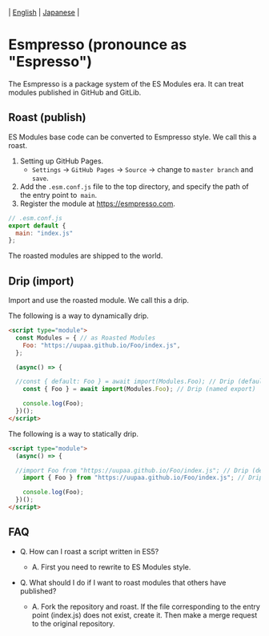 | [English](README.md) | [Japanese](README.ja.md) |

# Esmpresso (pronounce as "Espresso")

The Esmpresso is a package system of the ES Modules era.
It can treat modules published in GitHub and GitLib.

## Roast (publish)

ES Modules base code can be converted to Esmpresso style. We call this a roast.

1. Setting up GitHub Pages.
    - `Settings` -> `GitHub Pages` -> `Source` -> change to `master branch` and `save`.
2. Add the `.esm.conf.js` file to the top directory, and specify the path of the entry point to` main`.
3. Register the module at https://esmpresso.com.

```js
// .esm.conf.js
export default {
  main: "index.js"
};
```

The roasted modules are shipped to the world.

## Drip (import)

Import and use the roasted module. We call this a drip.

The following is a way to dynamically drip.

```html
<script type="module">
  const Modules = { // as Roasted Modules
    Foo: "https://uupaa.github.io/Foo/index.js",
  };

  (async() => {

  //const { default: Foo } = await import(Modules.Foo); // Drip (default export)
    const { Foo } = await import(Modules.Foo); // Drip (named export)

    console.log(Foo);
  })();
</script>
```

The following is a way to statically drip.

```html
<script type="module">
  (async() => {

  //import Foo from "https://uupaa.github.io/Foo/index.js"; // Drip (default export)
    import { Foo } from "https://uupaa.github.io/Foo/index.js"; // Drip (named export)

    console.log(Foo);
  })();
</script>
```

## FAQ

- Q. How can I roast a script written in ES5?
    - A. First you need to rewrite to ES Modules style.

- Q. What should I do if I want to roast modules that others have published?
    - A. Fork the repository and roast.
        If the file corresponding to the entry point (index.js) does not exist, create it.
        Then make a merge request to the original repository.

